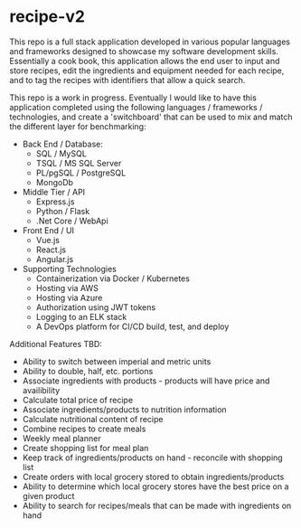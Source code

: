 # recipe-v2

This repo is a full stack application developed in various popular languages and frameworks designed to showcase my software development skills. Essentially a cook book, this application allows the end user to input and store recipes, edit the ingredients and equipment needed for each recipe, and to tag the recipes with identifiers that allow a quick search.  

This repo is a work in progress. Eventually I would like to have this application completed using the following languages / frameworks / technologies, and create a 'switchboard' that can be used to mix and match the different layer for benchmarking:

  * Back End / Database:
    * SQL / MySQL
    * TSQL / MS SQL Server
    * PL/pgSQL /  PostgreSQL
    * MongoDb
  * Middle Tier / API
    * Express.js
    * Python / Flask
    * .Net Core / WebApi
  * Front End / UI
    * Vue.js
    * React.js
    * Angular.js
  * Supporting Technologies
    * Containerization via Docker / Kubernetes
    * Hosting via AWS
    * Hosting via Azure
    * Authorization using JWT tokens
    * Logging to an ELK stack
    * A DevOps platform for CI/CD build, test, and deploy

Additional Features TBD:
  * Ability to switch between imperial and metric units
  * Ability to double, half, etc. portions
  * Associate ingredients with products - products will have price and availibility
  * Calculate total price of recipe
  * Associate ingredients/products to nutrition information
  * Calculate nutritional content of recipe
  * Combine recipes to create meals
  * Weekly meal planner
  * Create shopping list for meal plan
  * Keep track of ingredients/products on hand - reconcile with shopping list
  * Create orders with local grocery stored to obtain ingredients/products
  * Ability to determine which local grocery stores have the best price on a given product
  * Ability to search for recipes/meals that can be made with ingredients on hand
